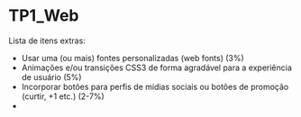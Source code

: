 # TP1_Web

Lista de itens extras: 

- Usar uma (ou mais) fontes personalizadas (web fonts) (3%)
- Animações e/ou transições CSS3 de forma agradável para a experiência de usuário (5%)
- Incorporar botões para perfis de mídias sociais ou botões de promoção (curtir, +1 etc.) (2-7%)
- 
